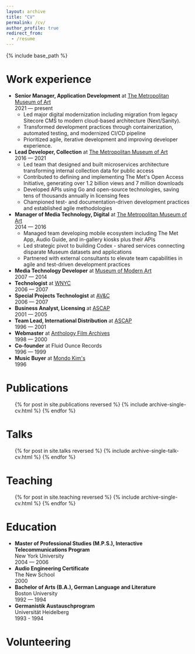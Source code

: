 ```yaml
---
layout: archive
title: "CV"
permalink: /cv/
author_profile: true
redirect_from:
  - /resume
---
```


{% include base_path %}

Work experience
===
* **Senior Manager, Application Development** at [The Metropolitan Museum of Art](https://www.metmuseum.org/)  
 2021 — present  
  - Led major digital modernization including migration from legacy Sitecore CMS to modern cloud-based architecture (Next/Sanity). 
  - Transformed development practices through containerization, automated testing, and modernized CI/CD pipeline 
  - Prioritized agile, iterative development and improving developer experience.
* **Lead Developer, Collection** at [The Metropolitan Museum of Art](https://www.metmuseum.org/)  
  2016 — 2021  
  - Led team that designed and built microservices architecture transforming internal collection data for public access
  - Contributed to defining and implementing The Met's Open Access Initiative, generating over 1.2 billion views and 7 million downloads
  - Developed APIs using Go and open-source technologies, saving tens of thousands annually in licensing fees
  - Championed test- and documentation-driven development practices and established agile methodologies
* **Manager of Media Technology, Digital** at [The Metropolitan Museum of Art](https://www.metmuseum.org/)  
  2014 — 2016  
  - Managed team developing mobile ecosystem including The Met App, Audio Guide, and in-gallery kiosks plus their APIs
  - Led strategic pivot to building Codex - shared services connecting disparate Museum datasets and applications
  - Partnered with external consultants to elevate team capabilities in agile and test-driven development practices
* **Media Technology Developer** at [Museum of Modern Art](https://www.moma.org/)  
  2007 — 2014
* **Technologist** at [WNYC](https://www.wnyc.org/)  
  2006 — 2007
* **Special Projects Technologist** at [AV&C](https://www.av-controls.com/)  
  2006 — 2007
* **Business Analyst, Licensing** at [ASCAP](https://www.ascap.com/)  
  2001 — 2005
* **Team Lead, International Distribution** at [ASCAP](https://www.ascap.com/)  
  1996 — 2001
* **Webmaster** at [Anthology Film Archives](https://www.anthologyfilmarchives.org/)  
  1998 — 2000
* **Co-founder** at Fluid Ounce Records  
  1996 — 1999
* **Music Buyer** at [Mondo Kim's](https://en.wikipedia.org/wiki/Kim%27s_Video_and_Music)  
  1996
  
Publications
======
  <ul>{% for post in site.publications reversed %}
    {% include archive-single-cv.html %}
  {% endfor %}</ul>
  
Talks
======
  <ul>{% for post in site.talks reversed %}
    {% include archive-single-talk-cv.html  %}
  {% endfor %}</ul>
  
Teaching
======
  <ul>{% for post in site.teaching reversed %}
    {% include archive-single-cv.html %}
  {% endfor %}</ul>
  
Education
======
* **Master of Professional Studies (M.P.S.), Interactive Telecommunications Program**  
  New York University  
  2004 — 2006
* **Audio Engineering Certificate**  
  The New School  
  2000
* **Bachelor of Arts (B.A.), German Language and Literature**  
  Boston University  
  1992 — 1994
* **Germanistik Austauschprogram**  
  Universität Heidelberg  
  1993 - 1994

Volunteering
======


